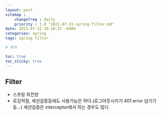 ```yaml
---
layout: post
sitemap :
    changefreq : daily
    priority : 1.0 "2021-07-31-spring-filter.md"
date: 2021-07-31 19:10:37 -0400 
categories: spring
tags: spring filter

# 목차

toc: true  
toc_sticky: true
---
```


## Filter 
- 스프링 최전방
- 로깅적절, 세션검증등에도 사용가능은 하다.(로그아웃시키기 401 error 넘기기등...) 세션검증은 interceptor에서 하는 경우도 많다. 